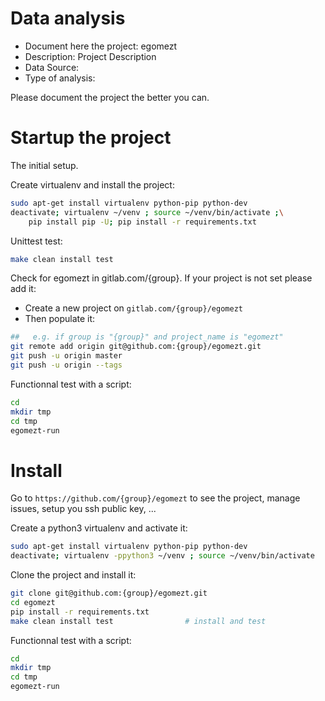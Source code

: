# Data analysis
- Document here the project: egomezt
- Description: Project Description
- Data Source:
- Type of analysis:

Please document the project the better you can.

# Startup the project

The initial setup.

Create virtualenv and install the project:
```bash
sudo apt-get install virtualenv python-pip python-dev
deactivate; virtualenv ~/venv ; source ~/venv/bin/activate ;\
    pip install pip -U; pip install -r requirements.txt
```

Unittest test:
```bash
make clean install test
```

Check for egomezt in gitlab.com/{group}.
If your project is not set please add it:

- Create a new project on `gitlab.com/{group}/egomezt`
- Then populate it:

```bash
##   e.g. if group is "{group}" and project_name is "egomezt"
git remote add origin git@github.com:{group}/egomezt.git
git push -u origin master
git push -u origin --tags
```

Functionnal test with a script:

```bash
cd
mkdir tmp
cd tmp
egomezt-run
```

# Install

Go to `https://github.com/{group}/egomezt` to see the project, manage issues,
setup you ssh public key, ...

Create a python3 virtualenv and activate it:

```bash
sudo apt-get install virtualenv python-pip python-dev
deactivate; virtualenv -ppython3 ~/venv ; source ~/venv/bin/activate
```

Clone the project and install it:

```bash
git clone git@github.com:{group}/egomezt.git
cd egomezt
pip install -r requirements.txt
make clean install test                # install and test
```
Functionnal test with a script:

```bash
cd
mkdir tmp
cd tmp
egomezt-run
```
